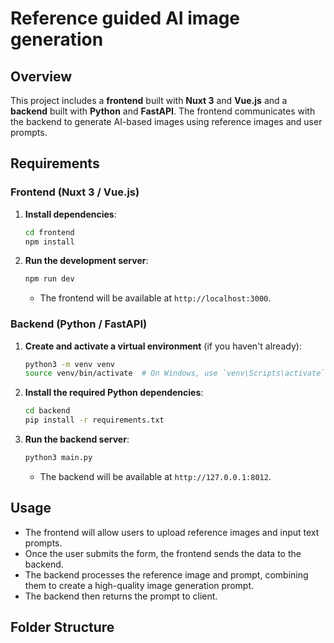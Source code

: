 # Reference guided AI image generation

## Overview

This project includes a **frontend** built with **Nuxt 3** and **Vue.js** and a **backend** built with **Python** and **FastAPI**. The frontend communicates with the backend to generate AI-based images using reference images and user prompts.

## Requirements

### Frontend (Nuxt 3 / Vue.js)

1. **Install dependencies**:
    ```bash
    cd frontend
    npm install
    ```

2. **Run the development server**:
    ```bash
    npm run dev
    ```

    - The frontend will be available at `http://localhost:3000`.

### Backend (Python / FastAPI)

1. **Create and activate a virtual environment** (if you haven't already):
    ```bash
    python3 -m venv venv
    source venv/bin/activate  # On Windows, use `venv\Scripts\activate`
    ```

2. **Install the required Python dependencies**:
    ```bash
    cd backend
    pip install -r requirements.txt
    ```

3. **Run the backend server**:
    ```bash
    python3 main.py
    ```

    - The backend will be available at `http://127.0.0.1:8012`.

## Usage

- The frontend will allow users to upload reference images and input text prompts.
- Once the user submits the form, the frontend sends the data to the backend.
- The backend processes the reference image and prompt, combining them to create a high-quality image generation prompt.
- The backend then returns the prompt to client.

## Folder Structure

